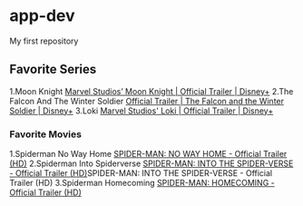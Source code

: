# app-dev
My first repository
## Favorite Series
1.Moon Knight 
[Marvel Studios’ Moon Knight | Official Trailer | Disney+](https://youtu.be/x7Krla_UxRg)
2.The Falcon And The Winter Soldier
[Official Trailer | The Falcon and the Winter Soldier | Disney+](https://youtu.be/IWBsDaFWyTE)
3.Loki
[Marvel Studios' Loki | Official Trailer | Disney+](https://youtu.be/nW948Va-l10)
### Favorite Movies
1.Spiderman No Way Home
[SPIDER-MAN: NO WAY HOME - Official Trailer (HD)](https://youtu.be/JfVOs4VSpmA)
2.Spiderman Into Spiderverse
[SPIDER-MAN: INTO THE SPIDER-VERSE - Official Trailer (HD)](https://youtu.be/g4Hbz2jLxvQ)SPIDER-MAN: INTO THE SPIDER-VERSE - Official Trailer (HD)
3.Spiderman Homecoming
[SPIDER-MAN: HOMECOMING - Official Trailer (HD)](https://youtu.be/rk-dF1lIbIg)
